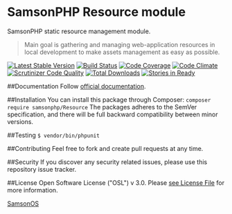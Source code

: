 # SamsonPHP Resource module
 
SamsonPHP static resource management module.

> Main goal is gathering and managing web-application resources in local development to
> make assets management as easy as possible. 

[![Latest Stable Version](https://poser.pugx.org/SamsonPHP/Resource/v/stable.svg)](https://packagist.org/packages/SamsonPHP/Resource)
[![Build Status](https://scrutinizer-ci.com/g/SamsonPHP/Resource/badges/build.png?b=master)](https://scrutinizer-ci.com/g/SamsonPHP/Resource/build-status/master)
[![Code Coverage](https://scrutinizer-ci.com/g/SamsonPHP/Resource/badges/coverage.png?b=master)](https://scrutinizer-ci.com/g/SamsonPHP/Resource/?branch=master)
[![Code Climate](https://codeclimate.com/github/SamsonPHP/resource/badges/gpa.svg)](https://codeclimate.com/github/SamsonPHP/resource)
[![Scrutinizer Code Quality](https://scrutinizer-ci.com/g/SamsonPHP/Resource/badges/quality-score.png?b=master)](https://scrutinizer-ci.com/g/SamsonPHP/Resource/?branch=master) 
[![Total Downloads](https://poser.pugx.org/SamsonPHP/Resource/downloads.svg)](https://packagist.org/packages/SamsonPHP/Resource)
[![Stories in Ready](https://badge.waffle.io/SamsonPHP/Resource.png?label=ready&title=Ready)](https://waffle.io/SamsonPHP/Resource)
 
##Documentation
Follow [official documentation](http://github.com/SamsonPHP/Resource/blob/master/docs/Index.md).
 
##Installation
You can install this package through Composer:
```composer require samsonphp/Resource```
The packages adheres to the SemVer specification, and there will be full backward compatibility between minor versions.

##Testing
```$ vendor/bin/phpunit```

##Contributing
Feel free to fork and create pull requests at any time.

##Security
If you discover any security related issues, please use this repository issue tracker.

##License
Open Software License ("OSL") v 3.0. Please [see License File](https://github.com/SamsonPHP/resource/blob/master/license.md) for more information.
 
[SamsonOS](http://samsonos.com)
